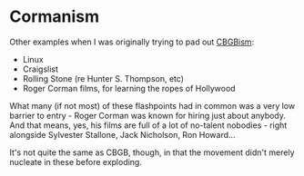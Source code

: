 # Cormanism

Other examples when I was originally trying to pad out [CBGBism](8d87892e-c2dd-4be5-998e-0e0908a1e99b.md):

- Linux
- Craigslist
- Rolling Stone (re Hunter S. Thompson, etc)
- Roger Corman films, for learning the ropes of Hollywood

What many (if not most) of these flashpoints had in common was a very low barrier to entry - Roger Corman was known for hiring just about anybody. And that means, yes, his films are full of a lot of no-talent nobodies - right alongside Sylvester Stallone, Jack Nicholson, Ron Howard...

It's not quite the same as CBGB, though, in that the movement didn't merely nucleate in these before exploding.
